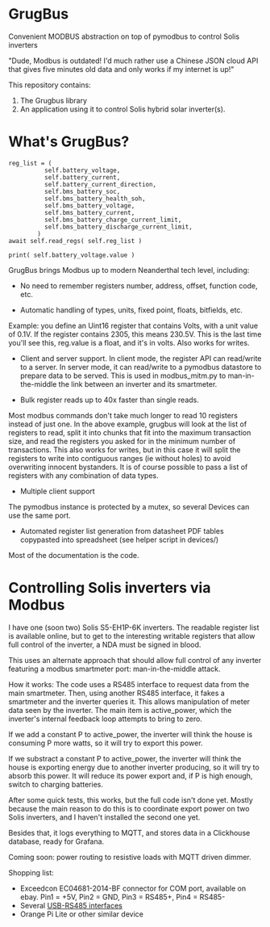 # GrugBus
Convenient MODBUS abstraction on top of pymodbus to control Solis inverters

"Dude, Modbus is outdated! I'd much rather use a Chinese JSON cloud API that gives five minutes old data and only works if my internet is up!"

This repository contains:

1) The Grugbus library
2) An application using it to control Solis hybrid solar inverter(s).

# What's GrugBus?

    reg_list = (
              self.battery_voltage,                    
              self.battery_current,                    
              self.battery_current_direction,          
              self.bms_battery_soc,                    
              self.bms_battery_health_soh,             
              self.bms_battery_voltage,                
              self.bms_battery_current,                
              self.bms_battery_charge_current_limit,   
              self.bms_battery_discharge_current_limit,
            )
    await self.read_regs( self.reg_list )

    print( self.battery_voltage.value )   
            
GrugBus brings Modbus up to modern Neanderthal tech level, including:

- No need to remember registers number, address, offset, function code, etc.

- Automatic handling of types, units, fixed point, floats, bitfields, etc.

Example: you define an Uint16 register that contains Volts, with a unit value of 0.1V.
If the register contains 2305, this means 230.5V. This is the last time you'll see this,
reg.value is a float, and it's in volts. Also works for writes.

- Client and server support. In client mode, the register API can read/write to a server.
In server mode, it can read/write to a pymodbus datastore to prepare data to be served.
This is used in modbus_mitm.py to man-in-the-middle the link between an inverter and its
smartmeter.

- Bulk register reads up to 40x faster than single reads.

Most modbus commands don't take much longer to read 10 registers instead of just one.
In the above example, grugbus will look at the list of registers to read, split it into
chunks that fit into the maximum transaction size, and read the registers you asked for
in the minimum number of transactions. This also works for writes, but in this case it will
split the registers to write into contiguous ranges (ie without holes) to avoid overwriting
innocent bystanders. It is of course possible to pass a list of registers with any
combination of data types.

- Multiple client support

The pymodbus instance is protected by a mutex, so several Devices can use the same port.

- Automated register list generation from datasheet PDF tables copypasted into spreadsheet
(see helper script in devices/)

Most of the documentation is the code.

# Controlling Solis inverters via Modbus

I have one (soon two) Solis S5-EH1P-6K inverters. The readable register list is available online, but to get to the interesting writable registers that allow full control of the inverter, a NDA must be signed in blood.

This uses an alternate approach that should allow full control of any inverter featuring a modbus smartmeter port: man-in-the-middle attack.

How it works: The code uses a RS485 interface to request data from the main smartmeter. Then, using another RS485 interface, it fakes a smartmeter and the inverter queries it. This allows manipulation of meter data seen by the inverter. The main item is active_power, which the inverter's internal feedback loop attempts to bring to zero.

If we add a constant P to active_power, the inverter will think the house is consuming P more watts, so it will try to export this power.

If we substract a constant P to active_power, the inverter will think the house is exporting energy due to another inverter producing, so it will try to absorb this power. It will reduce its power export and, if P is high enough, switch to charging batteries.

After some quick tests, this works, but the full code isn't done yet. Mostly because the main reason to do this is to coordinate export power on two Solis inverters, and I haven't installed the second one yet.

Besides that, it logs everything to MQTT, and stores data in a Clickhouse database, ready for Grafana.

Coming soon: power routing to resistive loads with MQTT driven dimmer.

Shopping list:

- Exceedcon EC04681-2014-BF connector for COM port, available on ebay. Pin1 = +5V, Pin2 = GND, Pin3 = RS485+, Pin4 = RS485-
- Several [USB-RS485 interfaces](https://www.waveshare.com/catalog/product/view/id/3629/s/usb-to-rs232-485-ttl/category/37/usb-to-rs232-485-ttl.htm?sku=22547)
- Orange Pi Lite or other similar device




